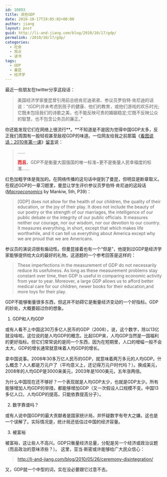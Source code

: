 ```yaml
---
id: 10893
title: 说些GDP
date: 2010-10-17T19:05:02+00:00
author: jiang
layout: post
guid: http://li-and-jiang.com/blog/2010/10/17/gdp/
permalink: /2010/10/17/gdp/
categories:
  - 社会
  - 观点
  - 读书
tags:
  - GDP
  - 曼昆
  - 经济学
---
```

最近一些朋友在twitter分享这段话：

> 美国经济学家曼昆曾引用前总统肯尼迪弟弟、参议员罗伯特·肯尼迪的话说：“(GDP)并未考虑到孩子的健康、他们的教育，或他们游戏的欢乐时光;它既未包括我们的诗歌之美，也不能反映可贵的婚姻稳定;它既不反映公众的智慧，也不包含公务员的廉正。”

你还能发现它们在网络上很流行**。**不知道是不是因为觉得中国GDP太多，反正我们周围有一股轻视甚至敌视GDP的味道。一位网友给我之前那篇《[看图说话：2010年第一课](http://li-and-jiang.com/blog/2010/01/01/china-japan/)》[留言](http://li-and-jiang.com/blog/2010/01/01/china-japan/#comments)说：

> ……
> 
> **<font color="#ff0000">而且</font>**，GDP不是衡量大国强国的唯一标准~更不是衡量人民幸福度的标准……

红色加粗字体是我加的。在网络传播的这句话中提到了曼昆，但明显是断章取义。在叙述GDP的一章习题里，曼昆让学生评价参议员罗伯特·肯尼迪的这段话([_Macroeconomics_](http://www.amazon.com/Macroeconomics-N-Gregory-Mankiw/dp/0716762137) by Mankiw, 5th, P39)：

> [GDP] does not allow for the health of our children, the quality of their education, or the joy of their play. It does not include the beauty of our poetry or the strength of our marriages, the intelligence of our public debate or the integrity of our public officials. It measures neither our courage, nor our wisdom, nor our devotion to our country. It measures everything, in short, except that which makes life worthwhile, and it can tell us everything about America except why we are proud that we are Americans.

参议员的演说词很有煽动性。但曼昆接着也有一个“但是”，他提到过GDP是经济学家能够提供给大众的最好的礼物。这道题的一个参考回答是这样的：

> These imperfections in the measurement of GDP do not necessarily reduce its usefulness. As long as these measurement problems stay constant over time, then GDP is useful in comparing economic activity from year to year. Moreover, a large GDP allows us to afford better medical care for our children, newer books for their education,and more toys for their play.

GDP不能够衡量很多东西，但这并不妨碍它是衡量经济变动的一个好指标。GDP的妙处，大概要超过你的想象。

1. GDP和人均GDP

或有人看不上中国这30万多亿人民币的GDP（2008），说，这个数字，除以13亿就没啥啦。这位说的是人均GDP的概念。比起GDP来，人均GDP当然是一国福利的更好指标。但它们常常说的是同一个东西，因为在短期里，人口的增幅一般不会太大，GDP的增长通常就意味着人均GDP的增长。

拿中国说事。2008年30多万亿人民币的GDP，就意味着两万多元的人均GDP。什么概念？人人都是万元户了（平均意义上，还记得万元户时代吗？）。换成美元，2008年的人均GDP是3000来美元，2003年是1000美元，五年涨两倍。

为什么中国现在还不够好？一个表现就是人均GDP太少，也就是GDP太少。所有能够增加人均GDP的举措，都能够增加GDP（又一次假设人口规模不变。中国13多亿人口，人均GDP的提高，只能依靠提高分子）。

2. 数字靠谱吗？

或有人说中国GDP的最大贡献者是国家统计局，并怀疑数字有夸大之嫌。这也是一个误解了。实际情况是，统计局还低估过中国的经济容量。

3. 被富裕

被富裕，这让些人不高兴。GDP只衡量经济总量，分配是另一个经济或政治议题（而且政治的意味浓些？）。 这里，亚当·斯密或许能够给广大民众信心：

> <http://li-and-jiang.com/blog/2010/05/26/ceremony-disintegration/>

又，GDP就一个中型的词，实在没必要跟它过意不去。